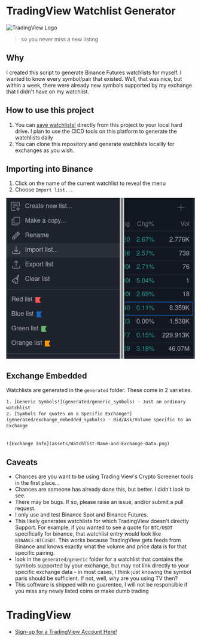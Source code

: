 # TradingView Watchlist Generator

![TradingView Logo](https://www.tradingview.com/static/images/logo-151x151.png)

> so you never miss a new listing

## Why

I created this script to generate Binance Futures watchlists for myself. I wanted to know every symbol/pair that existed. Well, that was nice, but within a week, there were already new symbols supported by my exchange that I didn't have on my watchlist.

## How to use this project

1. You can [save watchlists!](generated/exchange_embedded_symbols/binance_spot.txt) directly from this project to your local hard drive. I plan to use the CICD tools on this platform to generate the watchlists daily
2. You can clone this repository and generate watchlists locallly for exchanges as you wish.

## Importing into Binance

1. Click on the name of the current watchlist to reveal the menu
2. Choose `Import list...`


![How to Import](assets/Trading-View-Import-Watchlist.-From-File.png)

## Exchange Embedded

Watchlists are generated in the `generated` folder. These come in 2 varieties.

    1. [Generic Symbols!](generated/generic_symbols) - Just an ordinary watchlist 
    2. [Symbols for quotes on a Specific Exchange!](generated/exchange_embedded_symbols) - Bid/Ask/Volume specific to an Exchange


    ![Exchange Info](assets/Watchlist-Name-and-Exchange-Data.png)

## Caveats
- Chances are you want to be using Trading View's Crypto Screener tools in the first place...
- Chances are someone has already done this, but better. I didn't look to see.
- There may be bugs. If so, please raise an issue, and/or submit a pull request.
- I only use and test Binance Spot and Binance Futures.
- This likely generates watchlists for which TradingView doesn't directly Support. For example, if you wanted to see a quote for `BTC/USDT` specifically for binance, that watchlist entry would look like `BINANCE:BTCUSDT`. This works because TradingView gets feeds from Binance and knows exactly what the volume and price data is for that specific pairing.
- look in the `generated/generic` folder for a watchlist that contains the symbols supported by your exchange, but may not link directly to your specific exchange data - in most cases, I think just knowing the symbol paris should be sufficient. If not, well, why are you using TV then?
- This software is shipped with no guarentee, I will not be responsible if you miss any newly listed coins or make dumb trading

# TradingView
- [Sign-up for a TradingView Account Here!](https://www.tradingview.com/gopro/?share_your_love=b6d1016fdeb149be865b678a8ac935)